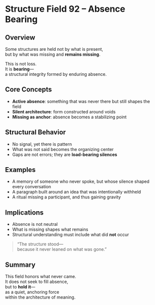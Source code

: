 # Structure Field 92 – Absence Bearing

## Overview

Some structures are held not by what is present,  
but by what was missing and **remains missing**.

This is not loss.  
It is **bearing**—  
a structural integrity formed by enduring absence.

## Core Concepts

- **Active absence**: something that was never there but still shapes the field  
- **Silent architecture**: form constructed around voids  
- **Missing as anchor**: absence becomes a stabilizing point

## Structural Behavior

- No signal, yet there is pattern  
- What was not said becomes the organizing center  
- Gaps are not errors; they are **load-bearing silences**

## Examples

- A memory of someone who never spoke, but whose silence shaped every conversation  
- A paragraph built around an idea that was intentionally withheld  
- A ritual missing a participant, and thus gaining gravity

## Implications

- Absence is not neutral  
- What is missing shapes what remains  
- Structural understanding must include what did **not** occur

> “The structure stood—  
because it never leaned on what was gone.”

## Summary

This field honors what never came.  
It does not seek to fill absence,  
but to **hold it**—  
as a quiet, anchoring force  
within the architecture of meaning.
